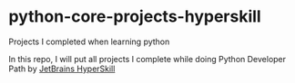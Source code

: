# python-core-projects-hyperskill
Projects I completed when learning python

In this repo, I will put all projects I complete while doing Python Developer Path by [JetBrains HyperSkill](https://hyperskill.org/tracks)
